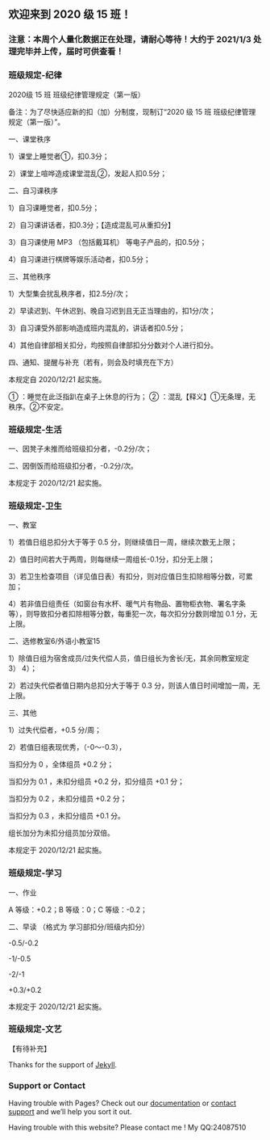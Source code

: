## 欢迎来到 2020 级 15 班！

### 注意：本周个人量化数据正在处理，请耐心等待！大约于 2021/1/3 处理完毕并上传，届时可供查看！


### 班级规定-纪律
2020级 15 班
班级纪律管理规定（第一版）

备注：为了尽快适应新的扣（加）分制度，现制订“2020 级 15 班 班级纪律管理规定（第一版）”。

一、课堂秩序

1）课堂上睡觉者①，扣0.3分；

2）课堂上喧哗造成课堂混乱②，发起人扣0.5分；

二、自习课秩序

1）自习课睡觉者，扣0.5分；

2）自习课讲话者，扣0.3分；【造成混乱可从重扣分】

3）自习课使用 MP3 （包括戴耳机） 等电子产品的，扣0.5分；

4）自习课进行棋牌等娱乐活动者，扣0.5分；

三、其他秩序

1）大型集会扰乱秩序者，扣2.5分/次；

2）早读迟到、午休迟到、晚自习迟到且无正当理由的，扣1分/次；


3）自习课受外部影响造成班内混乱的，讲话者扣0.5分；

4）其他自律部相关扣分，均按照自律部扣分分数对个人进行扣分。

四、通知、提醒与补充（若有，则会及时填充在下方）

本规定自 2020/12/21 起实施。








①	：睡觉在此泛指趴在桌子上休息的行为；
②	：混乱【释义】①无条理，无秩序。②不安定。

### 班级规定-生活

一、因凳子未推而给班级扣分者，-0.2分/次；

二、因倒饭而给班级扣分者，-0.2分/次。

本规定于 2020/12/21 起实施。

### 班级规定-卫生

一、教室

1）若值日组总扣分大于等于 0.5 分，则继续值日一周，继续次数无上限；

2）值日时间若大于两周，则每继续一周组长-0.1分，扣分无上限；

3）若卫生检查项目（详见值日表）有扣分，则对应值日生扣除相等分数，可累加；

4）若非值日组责任（如窗台有水杯、暖气片有物品、置物柜衣物、署名字条等），则导致扣分者扣除相等分数，每重犯一次，每次扣分分数则增加 0.1 分，无上限。

二、选修教室6/外语小教室15

1）除值日组为宿舍成员/过失代偿人员，值日组长为舍长/无，其余同教室规定 3） 4）；

2）若过失代偿者值日期内总扣分大于等于 0.3 分，则该人值日时间增加一周，无上限。

三、其他

1）过失代偿者，+0.5 分/周；

2）若值日组表现优秀，（-0～-0.3），

当扣分为 0 ，全体组员 +0.2 分；

当扣分为 0.1 ，未扣分组员 +0.2 分，扣分组员 +0.1 分；

当扣分为 0.2 ，未扣分组员 +0.2 分；

当扣分为 0.3 ，未扣分组员 +0.1 分。

组长加分为未扣分组员加分双倍。

本规定于 2020/12/21 起实施。

### 班级规定-学习

一、作业

A 等级：+0.2；B 等级：0；C 等级：-0.2；

二、早读
（格式为 学习部扣分/班级内扣分）

-0.5/-0.2

-1/-0.5

-2/-1

+0.3/+0.2

本规定于 2020/12/21 起实施。

### 班级规定-文艺

【有待补充】





Thanks for the support of [Jekyll](https://jekyllrb.com/).

### Support or Contact

Having trouble with Pages? Check out our [documentation](https://docs.github.com/categories/github-pages-basics/) or [contact support](https://github.com/contact) and we’ll help you sort it out.

Having trouble with this website? Please contact me ! My QQ:24087510
